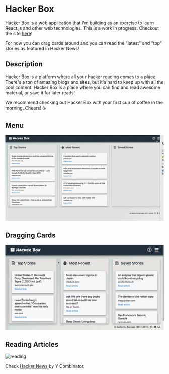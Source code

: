 # Hacker Box

Hacker Box is a web application that I'm building as an exercise to learn React.js and other web technologies. This is a work in progress. Checkout the site [here](https://hackerbox.herokuapp.com/)!

For now you can drag cards around and you can read the "latest" and "top" stories as featured in Hacker News!

## Description

Hacker Box is a platform where all your hacker reading comes to a place. There's a ton of amazing blogs and sites, but it's hard to keep up with all the cool content. Hacker Box is a place where you can find and read awesome material, or save it for later reads!

We recommend checking out Hacker Box with your first cup of coffee in the morning. Cheers! ☕

## Menu

![menu](gifs/menu.gif)

## Dragging Cards

![dragging](gifs/drag.gif)

## Reading Articles

![reading](gifs/read.gif)

Check [Hacker News](https://news.ycombinator.com/) by Y Combinator.
